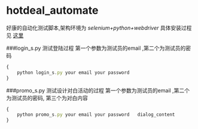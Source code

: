 hotdeal_automate
================

好康的自动化测试脚本,架构环境为 *selenium+python+webdriver*
具体安装过程见 [这里](http://www.cnblogs.com/ms_config/p/3205060.html)

###login_s.py 
测试登陆过程 第一个参数为测试员的email ,第二个为测试员的密码
```js
{
    python login_s.py your email your password
}
```
###promo_s.py 
测试设计对白活动的过程 第一个参数为测试员的email ,第二个为测试员的密码, 第三个为对白内容
```js
{
    python promo_s.py your email your password   dialog_content
}
```

